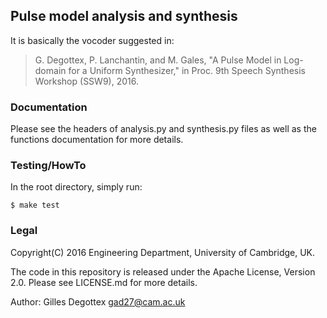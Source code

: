 ## Pulse model analysis and synthesis

It is basically the vocoder suggested in:
> G. Degottex, P. Lanchantin, and M. Gales, "A Pulse Model in Log-domain
>    for a Uniform Synthesizer," in Proc. 9th Speech Synthesis Workshop
>    (SSW9), 2016.

### Documentation
Please see the headers of analysis.py and synthesis.py files as well as the
functions documentation for more details.

### Testing/HowTo
In the root directory, simply run:
```make
$ make test
```

### Legal

Copyright(C) 2016 Engineering Department, University of Cambridge, UK.

The code in this repository is released under the Apache License, Version 2.0.
Please see LICENSE.md for more details.

Author: Gilles Degottex <gad27@cam.ac.uk>
